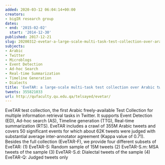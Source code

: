 ```yaml
---
added: 2020-03-12 06:04:14+00:00
creators:
- bigIR research group
dates:
- end: '2015-02-02'
  start: '2014-12-30'
published: 2017-12-21
slug: 20200312-evetar-a-large-scale-multi-task-test-collection-over-arabic-tweets
subjects:
- Arabic
- Twitter
- Microblogs
- Event Detection
- Ad-hoc Search
- Real-time Summarization
- Timeline Generation
- Dialects
title: 'EveTAR: a large-scale multi-task test collection over Arabic tweets'
tweets: 355821033
url: http://qufaculty.qu.edu.qa/telsayed/evetar/
---
```


EveTAR test collection, the first Arabic freely-available Test Collection  for multiple information retrieval tasks in Twitter. It supports  Event Detection (ED), Ad-hoc search (AS), Timeline generation (TTG), Real-time  summarization (RTS).  EveTAR includes a crawl of 355M Arabic tweets and covers  50 significant events for which about 62K tweets were judged with substantial  average inter-annotator agreement (Kappa value of 0.71). Besides the full  collection (EveTAR-F), we provide four different subsets of EveTAR:  (1) EveTAR-S: Random sample of 15M tweets (2) EveTAR-S.m: MSA tweets of the sample  (3) EveTAR-S.d: Dialectal tweets of the sample  (4) EveTAR-Q: Judged tweets only
